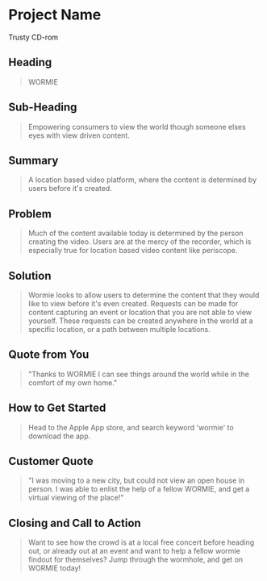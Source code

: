 # Project Name #

Trusty CD-rom

## Heading ##
  > WORMIE

## Sub-Heading ##
  > Empowering consumers to view the world though someone elses eyes with view driven content.

## Summary ##
  > A location based video platform, where the content is determined by users before it's created.

## Problem ##
  > Much of the content available today is determined by the person creating the video. Users are at the mercy of the recorder, which is especially true for location based video content like periscope.

## Solution ##
  > Wormie looks to allow users to determine the content that they would like to view before it's even created. Requests can be made for content capturing an event or location that you are not able to view yourself. These requests can be created anywhere in the world at a specific location, or a path between multiple locations.

## Quote from You ##
  > "Thanks to WORMIE I can see things around the world while in the comfort of my own home."

## How to Get Started ##
  > Head to the Apple App store, and search keyword 'wormie' to download the app.

## Customer Quote ##
  > "I was moving to a new city, but could not view an open house in person. I was able to enlist the help of a fellow WORMIE, and get a virtual viewing of the place!"

## Closing and Call to Action ##
  > Want to see how the crowd is at a local free concert before heading out, or already out at an event and want to help a fellow wormie findout for themselves? Jump through the wormhole, and get on WORMIE today!
